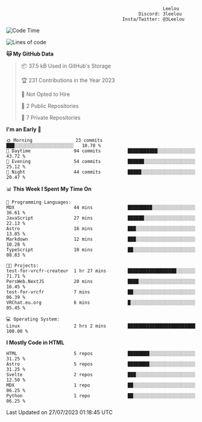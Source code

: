 ```text
                                                          Leelou
                                                 Discord: 3leelou
                                           Insta/Twitter: @3Leelou
```

<!--START_SECTION:waka-->
![Code Time](http://img.shields.io/badge/Code%20Time-6%20hrs%2059%20mins-blue)

![Lines of code](https://img.shields.io/badge/From%20Hello%20World%20I%27ve%20Written-68.6%20thousand%20lines%20of%20code-blue)

**🐱 My GitHub Data** 

> 📦 37.5 kB Used in GitHub's Storage 
 > 
> 🏆 231 Contributions in the Year 2023
 > 
> 🚫 Not Opted to Hire
 > 
> 📜 2 Public Repositories 
 > 
> 🔑 7 Private Repositories 
 > 
**I'm an Early 🐤** 

```text
🌞 Morning                23 commits          ███░░░░░░░░░░░░░░░░░░░░░░   10.70 % 
🌆 Daytime                94 commits          ███████████░░░░░░░░░░░░░░   43.72 % 
🌃 Evening                54 commits          ██████░░░░░░░░░░░░░░░░░░░   25.12 % 
🌙 Night                  44 commits          █████░░░░░░░░░░░░░░░░░░░░   20.47 % 
```


📊 **This Week I Spent My Time On** 

```text
💬 Programming Languages: 
MDX                      44 mins             █████████░░░░░░░░░░░░░░░░   36.61 % 
JavaScript               27 mins             ██████░░░░░░░░░░░░░░░░░░░   22.13 % 
Astro                    16 mins             ███░░░░░░░░░░░░░░░░░░░░░░   13.85 % 
Markdown                 12 mins             ███░░░░░░░░░░░░░░░░░░░░░░   10.28 % 
TypeScript               10 mins             ██░░░░░░░░░░░░░░░░░░░░░░░   08.83 % 

🐱‍💻 Projects: 
test-for-vrcfr-createur  1 hr 27 mins        ██████████████████░░░░░░░   71.71 % 
PersWeb.NextJS           20 mins             ████░░░░░░░░░░░░░░░░░░░░░   16.45 % 
test-for-vrcfr           7 mins              ██░░░░░░░░░░░░░░░░░░░░░░░   06.39 % 
VRChat.eu.org            6 mins              █░░░░░░░░░░░░░░░░░░░░░░░░   05.45 % 

💻 Operating System: 
Linux                    2 hrs 2 mins        █████████████████████████   100.00 % 
```

**I Mostly Code in HTML** 

```text
HTML                     5 repos             ████████░░░░░░░░░░░░░░░░░   31.25 % 
Astro                    5 repos             ████████░░░░░░░░░░░░░░░░░   31.25 % 
Svelte                   2 repos             ███░░░░░░░░░░░░░░░░░░░░░░   12.50 % 
MDX                      1 repo              ██░░░░░░░░░░░░░░░░░░░░░░░   06.25 % 
Python                   1 repo              ██░░░░░░░░░░░░░░░░░░░░░░░   06.25 % 
```




 Last Updated on 27/07/2023 01:18:45 UTC
<!--END_SECTION:waka-->
